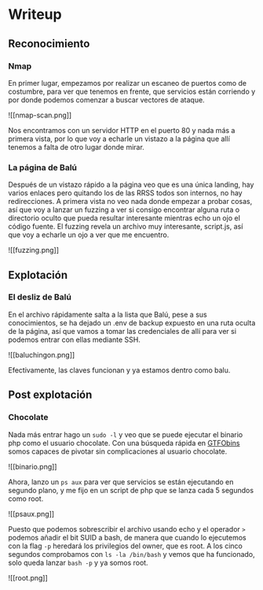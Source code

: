 # Writeup
## Reconocimiento
### Nmap
En primer lugar, empezamos por realizar un escaneo de puertos como de costumbre, para ver que tenemos en frente, que servicios están corriendo y por donde podemos comenzar a buscar vectores de ataque.

![[nmap-scan.png]]

Nos encontramos con un servidor HTTP en el puerto 80 y nada más a primera vista, por lo que voy a echarle un vistazo a la página que allí tenemos a falta de otro lugar donde mirar.
### La página de Balú
Después de un vistazo rápido a la página veo que es una única landing, hay varios enlaces pero quitando los de las RRSS todos son internos, no hay redirecciones. A primera vista no veo nada donde empezar a probar cosas, así que voy a lanzar un fuzzing a ver si consigo encontrar alguna ruta o directorio oculto que pueda resultar interesante mientras echo un ojo el código fuente.
El fuzzing revela un archivo muy interesante, script.js, así que voy a echarle un ojo a ver que me encuentro.

![[fuzzing.png]]
## Explotación
### El desliz de Balú
En el archivo rápidamente salta a la lista que Balú, pese a sus conocimientos, se ha dejado un .env de backup expuesto en una ruta oculta de la página, así que vamos a tomar las credenciales de allí para ver si podemos entrar con ellas mediante SSH.

![[baluchingon.png]]

Efectivamente, las claves funcionan y ya estamos dentro como balu.
## Post explotación
### Chocolate
Nada más entrar hago un `sudo -l` y veo que se puede ejecutar el binario php como el usuario chocolate. Con una búsqueda rápida en [GTFObins](https://gtfobins.github.io/gtfobins/php/#sudo) somos capaces de pivotar sin complicaciones al usuario chocolate.

![[binario.png]]

Ahora, lanzo un `ps aux` para ver que servicios se están ejecutando en segundo plano, y me fijo en un script de php que se lanza cada 5 segundos como root.

![[psaux.png]]

Puesto que podemos sobrescribir el archivo usando echo y el operador `>` podemos añadir el bit SUID a bash, de manera que cuando lo ejecutemos con la flag `-p` heredará los privilegios del owner, que es root. A los cinco segundos comprobamos con `ls -la /bin/bash` y vemos que ha funcionado, solo queda lanzar `bash -p` y ya somos root.

![[root.png]]
